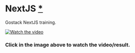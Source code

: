 # NextJS <a href="https://nextjs.org/">*</a>
Gostack NextJS training.

[![Watch the video](https://i.imgur.com/4GYp392.png)](https://raw.githubusercontent.com/edn9/gostack/master/bonus/NextJS/record_05-09-2019_19%3A13.mp4)
### Click in the image above to watch the video/result.
